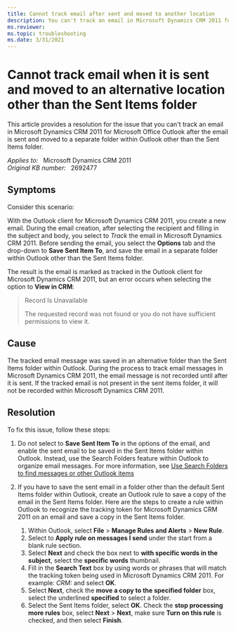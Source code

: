 ```yaml
---
title: Cannot track email after sent and moved to another location
description: You can't track an email in Microsoft Dynamics CRM 2011 for Microsoft Office Outlook when the email is sent and moved to an alternative location other than the Sent Items folder. Provides a resolution.
ms.reviewer: 
ms.topic: troubleshooting
ms.date: 3/31/2021
---
```

# Cannot track email when it is sent and moved to an alternative location other than the Sent Items folder

This article provides a resolution for the issue that you can't track an email in Microsoft Dynamics CRM 2011 for Microsoft Office Outlook after the email is sent and moved to a separate folder within Outlook other than the Sent Items folder.

_Applies to:_ &nbsp; Microsoft Dynamics CRM 2011  
_Original KB number:_ &nbsp; 2692477

## Symptoms

Consider this scenario:

With the Outlook client for Microsoft Dynamics CRM 2011, you create a new email. During the email creation, after selecting the recipient and filling in the subject and body, you select to *Track* the email in Microsoft Dynamics CRM 2011. Before sending the email, you select the **Options** tab and the drop-down to **Save Sent Item To**, and save the email in a separate folder within Outlook other than the Sent Items folder.

The result is the email is marked as tracked in the Outlook client for Microsoft Dynamics CRM 2011, but an error occurs when selecting the option to **View in CRM**:

> Record Is Unavailable
>
> The requested record was not found or you do not have sufficient permissions to view it.

## Cause

The tracked email message was saved in an alternative folder than the Sent Items folder within Outlook. During the process to track email messages in Microsoft Dynamics CRM 2011, the email message is not recorded until after it is sent. If the tracked email is not present in the sent items folder, it will not be recorded within Microsoft Dynamics CRM 2011.

## Resolution

To fix this issue, follow these steps:

1. Do not select to **Save Sent Item To** in the options of the email, and enable the sent email to be saved in the Sent Items folder within Outlook. Instead, use the Search Folders feature within Outlook to organize email messages. For more information, see [Use Search Folders to find messages or other Outlook items](https://support.microsoft.com/office/use-search-folders-to-find-messages-or-other-outlook-items-c1807038-01e4-475e-8869-0ccab0a56dc5)

2. If you have to save the sent email in a folder other than the default Sent Items folder within Outlook, create an Outlook rule to save a copy of the email in the Sent Items folder. Here are the steps to create a rule within Outlook to recognize the tracking token for Microsoft Dynamics CRM 2011 on an email and save a copy in the Sent Items folder.

    1. Within Outlook, select **File** > **Manage Rules and Alerts** > **New Rule**.
    2. Select to **Apply rule on messages I send** under the start from a blank rule section.
    3. Select **Next** and check the box next to **with specific words in the subject**, select the **specific words** thumbnail.
    4. Fill in the **Search Text** box by using words or phrases that will match the tracking token being used in Microsoft Dynamics CRM 2011. For example: *CRM:* and select **OK**.
    5. Select **Next**, check the **move a copy to the specified folder** box, select the underlined **specified** to select a folder.
    6. Select the Sent Items folder, select **OK**. Check the **stop processing more rules** box, select **Next** > **Next**, make sure **Turn on this rule** is checked, and then select **Finish**.
